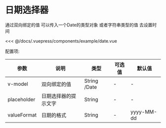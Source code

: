 # 日期选择器

通过双向绑定的值 可以传入一个Date的类型对象 或者字符串类型的值 去设置时间

<demo-block>
  <example-date slot="source" ></example-date>
  <<< @/docs/.vuepress/components/example/date.vue
</demo-block>


配置项:

|  参数   | 说明  | 类型  | 可选值  | 默认值  |
|  ----  | ----  | ----  | ----  |  ----  |
| v-model  | 双向绑定的值 | String /Date | - | - |
| placeholder  | 日期选择器的提示文字 | String | - | - |
| valueFormat  | 日期的格式 | String | - | yyyy-MM-dd |
